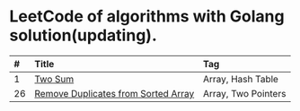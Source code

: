 # LeetCode of algorithms with Golang solution(updating).

| #    | Title                                    | Tag                                      |
| :--- | :--------------------------------------- | :--------------------------------------- |
| 1    | [Two Sum][001]                           | Array, Hash Table                        |
| 26   | [Remove Duplicates from Sorted Array][002] | Array, Two Pointers                    |


[001]: https://github.com/hundredlee/LeetCode-Golang/tree/master/lesson/001
[002]: https://github.com/hundredlee/LeetCode-Golang/tree/master/lesson/002